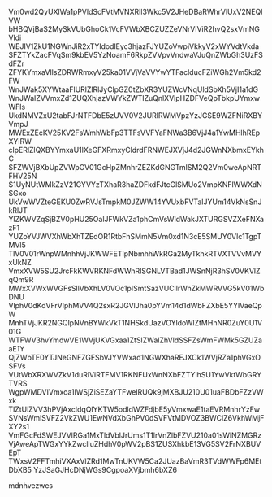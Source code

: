 Vm0wd2QyUXlWa1pPVldScFVtMVNXRll3Wkc5V2JHeDBaRWhrVlUxV2NEQlVW
bHBQVjBaS2MySkVUbGhoCk1VcFVWbXBCZUZZeVNrVlViR2hvQ2sxVmNGVldi
WEJIV1ZkU1NGWnJiR2xTYldodlEyc3hjazFJYUZoVwpiVkkyV2xWYVdtVkda
SFZTYkZacFVqSm9kbEV5YzNoamF6RkpZVVpvVndwaVJuQnZWbGh3UzFSdFZr
ZFYKYmxaVllsZDRWRmxyV25ka01VVjVaVVYwYTFaclducFZiWGh2Vm5kd2FW
WnJWak5XYWtaaFlURlZlRlJyClpGZ0tZbXR3YUZWcVNqUldSbXh5VjI1a1dG
WnJWalZVVmxZd1ZUQXhjazVWYkZWTlZuQnlXVlpHZDFVeQpTbkpUYmxwWFls
UkdNMVZxU2tabFJrNTFDbE5zUVV0V2JURlRWMVpzYzJGSE9WZFNiRXBYVmpJ
MWExZEcKV25KV2FsWmhWbFp3TTFsVVFYaFNWa3B6VjJ4a1YwMHlhREpXYlRW
clpERlZlQXBYYmxaU1lXeGFXRmxyCldrdFRNWEJXVjJ4d2JGWnNXbmxEYkhC
SFZWVjBXbUpZVWpOV01GcHpZMnhrZEZKdGNGTmlSM2Q2Vm0weApNRTFHV25N
S1UyNUtWMkZzV21GYVYzTXhaR3haZDFkdFJtcGlSMUo2VmpKNFlWWXdNSGxo
UkVwWVZteGEKU0ZwRVJsTmpkM0JZWW14YVUxbFVTalJYUm14VkNsSnJkRlJT
YlZKWVZqSjBZV0pHU25OalJFWkVZa1phCmVsWldWakJXTURGSVZXeFNXazF1
YUZoYVJWVXhWbXhTZEdOR1RtbFhSMmN5Vm0xd1N3cE5SMUY0Vlc1TgpTMVl5
TlV0V01rWnpWMnhhVjJKWWFETlpNbmhhWkRGa2MyTkhkRTVXTVVvMVYxUkNZ
VmxXVW5SU2JrcFkKWVRKNFdWWnRlSGNLVTBad1JWSnNjR3hSV0VKVlZqQm9R
MWxXVWxWVGFsSllVbXhLV0VOc1pISmtSazVUCllrWnZkMWRVVG5kV01WbDNU
VlphV0dKdVFrVlphMVV4Q2sxR2JGVlJha0pYVm14d1dWbFZXbE5YYlVaeQpW
MnhTVjJKR2NGQlpNVnBYWkVkT1NHSkdUazVOYldoWlZtMHhNR0ZuY0U1V01G
WTFWV3hvYmdwVE1WVjUKVGxaa1ZtSlZWalZhVldSSFZsWmFWMk5GZUZaaE1Y
QjZWbTE0YTJNeGNFZGFSbVJYVWxad1NGWXhaREJXCk1WVjRZa1phVGxOSFVs
VUtWbXRXWVZkV1duRlViRTFMV1RKNFUxWnNXbFZTYlhSU1YwVktWbGRYTVRS
WgpWMDVIVmxoa1lWSjZiSEZaYTFwelRUQk9jMXBJU210U01uaFBDbFZzVWxk
TlZtUlZVV3hPVjAxcldqQlYKTW5odldWZFdjbE5yVmxwaE1taEVRMnhrYzFw
SVNsWmlSVFZ2VkZWU1EwNVdXbGhPV0dSVFVtMDVOZ3BWClZ6VkhWMjFXY2s1
VmFGcFdSWEJVVlRGa1MxTldVblJrUms1T1lrVnZlbFZVU210a01sWlNZMGRz
VjAweApTWGxYYkZwclluZHdhV0pWV2pBS1ZUSXhkbE13VG5SV2FrNXBUVEpT
TWxsV2FFTmhiVXAxVlZRd1MwTnUKVW5Ca2JUazBaVmR3TVdWWFp6MEtDbXB5
YzJSaGJHcDNjWGs9CgpoaXVjbmh6bXZ6

mdnhvezwes